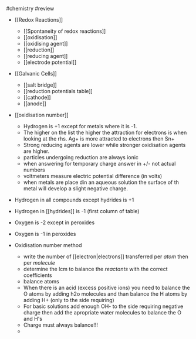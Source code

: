 #chemistry #review 
* [[Redox Reactions]]
	* [[Spontaneity of redox reactions]]
	* [[oxidisation]]
	* [[oxidising agent]]
	* [[reduction]]
	* [[reducing agent]]
	* [[electrode potential]]
* [[Galvanic Cells]]
	* [[salt bridge]]
	* [[reduction potentials table]]
	* [[cathode]]
	* [[anode]]
* [[oxidisation number]]
	* Hydrogen is +1 except for metals where it is -1.
	* The higher on the list the higher the attraction for electrons is when looking at the rhs. Ag+ is more attracted to electrons then Sn+
	* Strong reducing agents are lower while stronger oxidisation agents are higher.
	* particles undergoing reduction are always ionic
	* when answering for temporary charge answer in +/- not actual numbers
	* voltmeters measure electric potential difference (in volts)
	* when metals are place din an aqueous solution the surface of th metal will develop a slight negative charge.

* Hydrogen in all compounds except hydrides is +1
* Hydrogen in [[hydrides]] is -1 (first column of table)
* Oxygen is -2 except in peroxides
* Oxygen is -1 in peroxides
* Oxidisation number method
	* write the number of [[electron|electrons]] transferred per *atom* then per *molecule*
	* determine the lcm to balance the *reactants* with the correct coefficients
	* balance atoms 
	* When there is an acid (excess positive ions) you need to balance the O atoms by adding h2o molecules and than balance the H atoms by adding H+ (only to the side requiring)
	* For basic solutions add enough OH- to the side requiring negative charge then add the apropriate water molecules to balance the O and H's
	* Charge must always balance!!!
	*


